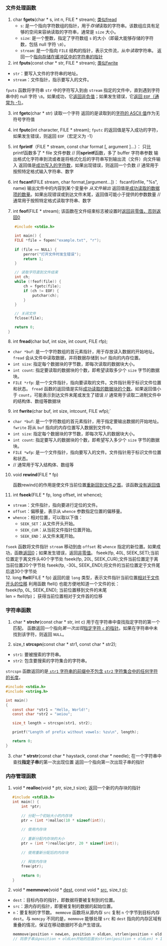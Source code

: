 ### 文件处理函数
1. char **fgets**(char * s, int n, FILE * stream);   <u>类似fread</u>
    - `s`: 是一个指向字符数组的指针，用于*存储*读取的字符串。该数组应具有足够的空间来容纳读取的字符串，通常是 `size` 大小。
	- `size`: 是一个整数，指定了字符数组 `s` 的大小（即最大能够存储的字符数，包括 null 字符 `\0`）。
	- `stream`: 是一个指向 `FILE` 结构的指针，表示文件流，从中*读取*字符串。
	返回一个<u>指向存储在缓冲区中的字符串的指针</u>
2. int **fputs**(const char * str, FILE * stream);   <u>类似fwrite</u>
  - `str`：要写入文件的字符串的地址。
  - `stream`：文件指针，指示要写入的文件。

 `fputs` 函数将字符串 `str` 中的字符写入到由 `stream` 指定的文件中，直到遇到字符串中的 null 字符 `\0`。如果成功，它<u>返回非负值</u>；如果发生错误，它<u>返回 `EOF`（通常为 -1）</u>。

	
3. int **fgetc**(char * str)
	读取一个字符
	返回的是读取到的<u>字符的 ASCII 值</u>作为无符号字符值

4. int **fputc**(int character, FILE * stream);
	`fputc` 的返回值是写入成功的字符，如果发生错误，则返回 `EOF`（宏定义为 -1）


5. int **fprintf**（FILE * stream, const char  format [, argument ]…）：
	只比printf函数多了 * file 文件参数
	// 同**sprintf**函数，多了 buffer 字符串参数
    输出格式化字符串到流或者是将格式化后的字符串写到输出流（文件）向文件输入
	返回值是<u>成功写入的字符数</u>，如果出现错误，则返回一个负数
	 // 通常用于按照特定格式输入字符串、数字
6. int **fscanf**(FILE  stream, char  format,[argument...])：
	fscanf(infile, "%s", name)
    输出文件中的内容到某个变量中 *从文件输出*
    返回值是<u>成功读取的数据项的数量</u>。如果出现错误或到达文件末尾，返回值可能小于提供的参数数量
    // 通常用于按照特定格式读取字符串、数字

7. int **feof**(FILE * stream);
	该函数在文件结束标志被设置时<u>返回非零值，否则返回0</u>
```c
	#include <stdio.h>

	int main() {
    FILE *file = fopen("example.txt", "r");
    
    if (file == NULL) {
        perror("打开文件时发生错误");
        return 1;
    }

    // 读取字符直到文件结束
    int ch;
    while (!feof(file)) {
        ch = fgetc(file);
        if (ch != EOF) {
            putchar(ch);
        }
    }

    // 关闭文件
    fclose(file);

    return 0;
 }
```

8. int **fread**(char  buf, int size, int count, FILE  rfp);
 - `char *buf`: 是一个字符数组的首元素指针，用于存放读入数据的开始地址。`fread` 会从文件中读取数据，并将数据存储到 `buf` 指向的内存位置。
 - `int size`: 指定每个数据块的字节数，即每次读取的数据块大小。
 - `int count`: 指定要读取的数据块的个数，即希望读取多少个 `size` 字节的数据块。
 - `FILE *rfp`: 是一个文件指针，指向要读取的文件。文件指针用于标识文件位置和状态。
 `fread` 函数的返回值是实际<u>成功读取的数据块的个数</u>。如果返回值小于 `count`，可能表示到达文件末尾或发生了错误
 // 通常用于读取二进制文件中的结构体、数组等数据块
9. int **fwrite**(char  buf, int size, intcount, FILE  wfp);`
 - `char *buf`: 是一个字符数组的首元素指针，用于指定要输出数据的开始地址。`fwrite` 将从 `buf` 指向的内存位置写入数据到文件中。
 - `int size`: 指定每个数据块的字节数，即每次写入的数据块大小。
 - `int count`: 指定要写入的数据块的个数，即希望写入多少个 `size` 字节的数据块。
 - `FILE *wfp`: 是一个文件指针，指向要写入的文件。文件指针用于标识文件位置和状态。
 - // 通常用于写入结构体、数组等

10. void **rewind**(FILE * fp)
	
	函数rewind()的作用是使文件当前位置<u>重新回到文件之首</u>。该函数<u>没有返回值</u> 
11. int **fseek**(FILE * fp, long offset, int whence);
 - `stream`：文件指针，指向要进行定位的文件。
 - `offset`：偏移量，表示从 `whence` 参数指定位置的偏移量。 
 - `whence`：相对位置，可以取以下值：
    - `SEEK_SET`：从文件开头开始。
    - `SEEK_CUR`：从当前文件指针位置开始。
    - `SEEK_END`：从文件末尾开始。

 `fseek` 函数将文件指针 `stream` 移动到由 `offset` 和 `whence` 指定的新位置。如果成 功，函数<u>返回0</u>；如果发生错误，返回<u>非零值</u>。
 fseek(fp, 40L, SEEK_SET);当前位置定于离文件头40个字节处 
 fseek(fp, 20L, SEEK_CUR);文件当前位置定于离当前位置20个字节处 
 fseek(fp, -30L, SEEK_END);将文件的当前位置定于文件尾后退30个字节处     
12. long **ftell**(FILE * fp)
  返回的是 `long` 类型，表示文件指针当前位置<u>相对于文件开头的位移</u>
	利用函数 ftell() 也能方便地知道一个文件的长：  
	fseek(fp, 0L, SEEK_END);           当前位置移到文件的末尾  
	len = ftell(fp)；                         获得当前位置相对于文件首的位移


### 字符串函数
1. char * **strchr**(const char * str, int c) 
    用于在字符串中查找指定字符的第一个匹配。                                                函数返回一个指向*第一次出现*<u>指定字符 `c` 的指针</u>。如果在字符串中未找到该字符，则返回 `NULL`。

2. size_t **strcspn**(const char * str1, const char * str2);
 - `str1`: 要被搜索的字符串。
 - `str2`: 包含要搜索的字符集合的字符串。

 `strcspn` 函数返回的是<u> `str1` 字符串的前缀中不包含 `str2` 字符集合中的任何字符的长度</u>。
 ```c
 #include <stdio.h>
 #include <string.h>

 int main() 
 {
    const char *str1 = "Hello, World!";
    const char *str2 = "aeiou";

    size_t length = strcspn(str1, str2);

    printf("Length of prefix without vowels: %zu\n", length);

    return 0;
 }
```

3. char * **strstr**(const char * haystack, const char * needle);
 在一个字符串中查找**指定子串**的第一次出现位置
 返回一个指向第一次出现子串的指针

### 内存管理函数
1. void * **realloc**(void * ptr, size_t size);  返回一个新的内存块的指针
 ```c
	#include <stdlib.h>
	int main() {
	    int *ptr;
	
	    // 分配一个初始大小的内存块
	    ptr = (int *)malloc(10 * sizeof(int));
	
	    // 使用内存块
	
	    // 重新分配内存块的大小
	    ptr = (int *)realloc(ptr, 20 * sizeof(int));
	
	    // 使用重新分配后的内存块
	
	    // 释放内存块
	    free(ptr);
	
	    return 0;
	}
```

2. void * **memmove**(void * <u>dest</u>, const void * <u>src</u>, size_t <u>n</u>);
 - `dest`：目标内存的指针，即数据将要被复制到的位置。
 - `src`：源内存的指针，即要被复制的数据的起始位置。
 - `n`：要复制的字节数。
	`memmove` 函数将从源内存 `src` 复制 `n` 个字节到目标内存 `dest`。与 `memcpy` 不同的是，`memmove` 能够处理 `src` 和 `dest` 指向的内存区域有重叠的情况，保证在移动数据时不会产生错误。
	```c
	memmove(position + newLen, position + oldLen, strlen(position + oldLen) + 1);
	// 将原子串从position + oldLen开始的后面长strlen(position + oldLen) + 1)的部分复制到新子串position + newLen位置后面
	```
